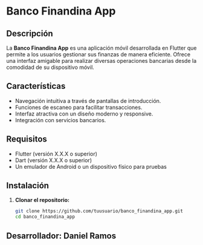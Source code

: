 # Banco Finandina App

## Descripción

La **Banco Finandina App** es una aplicación móvil desarrollada en Flutter que permite a los usuarios gestionar sus finanzas de manera eficiente. Ofrece una interfaz amigable para realizar diversas operaciones bancarias desde la comodidad de su dispositivo móvil.

## Características

- Navegación intuitiva a través de pantallas de introducción.
- Funciones de escaneo para facilitar transacciones.
- Interfaz atractiva con un diseño moderno y responsive.
- Integración con servicios bancarios.

## Requisitos

- Flutter (versión X.X.X o superior)
- Dart (versión X.X.X o superior)
- Un emulador de Android o un dispositivo físico para pruebas

## Instalación

1. **Clonar el repositorio:**

   ```bash
   git clone https://github.com/tuusuario/banco_finandina_app.git
   cd banco_finandina_app
## Desarrollador: Daniel Ramos
